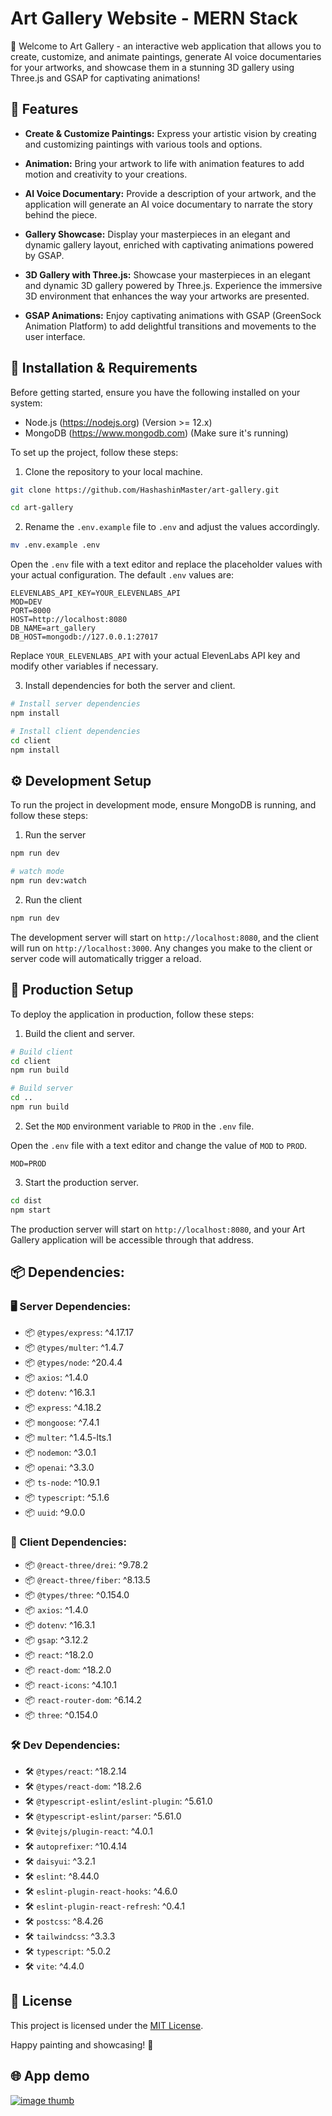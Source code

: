 # Art Gallery Website - MERN Stack

🎨 Welcome to Art Gallery - an interactive web application that allows you to create, customize, and animate paintings, generate AI voice documentaries for your artworks, and showcase them in a stunning 3D gallery using Three.js and GSAP for captivating animations!

## 🚀 Features

- **Create & Customize Paintings:** Express your artistic vision by creating and customizing paintings with various tools and options.

- **Animation:** Bring your artwork to life with animation features to add motion and creativity to your creations.

- **AI Voice Documentary:** Provide a description of your artwork, and the application will generate an AI voice documentary to narrate the story behind the piece.

- **Gallery Showcase:** Display your masterpieces in an elegant and dynamic gallery layout, enriched with captivating animations powered by GSAP.

- **3D Gallery with Three.js:** Showcase your masterpieces in an elegant and dynamic 3D gallery powered by Three.js. Experience the immersive 3D environment that enhances the way your artworks are presented.

- **GSAP Animations:** Enjoy captivating animations with GSAP (GreenSock Animation Platform) to add delightful transitions and movements to the user interface.

## 🔧 Installation & Requirements

Before getting started, ensure you have the following installed on your system:

- Node.js (https://nodejs.org) (Version >= 12.x)
- MongoDB (https://www.mongodb.com) (Make sure it's running)

To set up the project, follow these steps:

1. Clone the repository to your local machine.

```bash
git clone https://github.com/HashashinMaster/art-gallery.git

cd art-gallery
```

2. Rename the `.env.example` file to `.env` and adjust the values accordingly.

```bash
mv .env.example .env
```

Open the `.env` file with a text editor and replace the placeholder values with your actual configuration. The default `.env` values are:

```plaintext
ELEVENLABS_API_KEY=YOUR_ELEVENLABS_API
MOD=DEV
PORT=8000
HOST=http://localhost:8080
DB_NAME=art_gallery
DB_HOST=mongodb://127.0.0.1:27017
```

Replace `YOUR_ELEVENLABS_API` with your actual ElevenLabs API key and modify other variables if necessary.

3. Install dependencies for both the server and client.

```bash
# Install server dependencies
npm install

# Install client dependencies
cd client
npm install
```

## ⚙️ Development Setup

To run the project in development mode, ensure MongoDB is running, and follow these steps:

1. Run the server

```bash
npm run dev

# watch mode
npm run dev:watch
```

2. Run the client

```bash
npm run dev
```

The development server will start on `http://localhost:8080`, and the client will run on `http://localhost:3000`. Any changes you make to the client or server code will automatically trigger a reload.

## 🚀 Production Setup

To deploy the application in production, follow these steps:

1. Build the client and server.

```bash
# Build client
cd client
npm run build

# Build server
cd ..
npm run build
```

2. Set the `MOD` environment variable to `PROD` in the `.env` file.

Open the `.env` file with a text editor and change the value of `MOD` to `PROD`.

```plaintext
MOD=PROD
```

3. Start the production server.

```bash
cd dist
npm start
```

The production server will start on `http://localhost:8080`, and your Art Gallery application will be accessible through that address.

## 📦 Dependencies:

### 🖥️ Server Dependencies:

- 📦 `@types/express`: ^4.17.17
- 📦 `@types/multer`: ^1.4.7
- 📦 `@types/node`: ^20.4.4
- 📦 `axios`: ^1.4.0
- 📦 `dotenv`: ^16.3.1
- 📦 `express`: ^4.18.2
- 📦 `mongoose`: ^7.4.1
- 📦 `multer`: ^1.4.5-lts.1
- 📦 `nodemon`: ^3.0.1
- 📦 `openai`: ^3.3.0
- 📦 `ts-node`: ^10.9.1
- 📦 `typescript`: ^5.1.6
- 📦 `uuid`: ^9.0.0

### 🎨 Client Dependencies:

- 📦 `@react-three/drei`: ^9.78.2
- 📦 `@react-three/fiber`: ^8.13.5
- 📦 `@types/three`: ^0.154.0
- 📦 `axios`: ^1.4.0
- 📦 `dotenv`: ^16.3.1
- 📦 `gsap`: ^3.12.2
- 📦 `react`: ^18.2.0
- 📦 `react-dom`: ^18.2.0
- 📦 `react-icons`: ^4.10.1
- 📦 `react-router-dom`: ^6.14.2
- 📦 `three`: ^0.154.0

### 🛠️ Dev Dependencies:

- 🛠️ `@types/react`: ^18.2.14
- 🛠️ `@types/react-dom`: ^18.2.6
- 🛠️ `@typescript-eslint/eslint-plugin`: ^5.61.0
- 🛠️ `@typescript-eslint/parser`: ^5.61.0
- 🛠️ `@vitejs/plugin-react`: ^4.0.1
- 🛠️ `autoprefixer`: ^10.4.14
- 🛠️ `daisyui`: ^3.2.1
- 🛠️ `eslint`: ^8.44.0
- 🛠️ `eslint-plugin-react-hooks`: ^4.6.0
- 🛠️ `eslint-plugin-react-refresh`: ^0.4.1
- 🛠️ `postcss`: ^8.4.26
- 🛠️ `tailwindcss`: ^3.3.3
- 🛠️ `typescript`: ^5.0.2
- 🛠️ `vite`: ^4.4.0

## 📄 License

This project is licensed under the [MIT License](LICENSE).

Happy painting and showcasing! 🎉

## 🌐 App demo

[![image thumb](https://img.youtube.com/vi/rleGf2vD0yk/default.jpg)](https://www.youtube.com/watch?v=rleGf2vD0yk&ab_channel=HashashinMaster)
